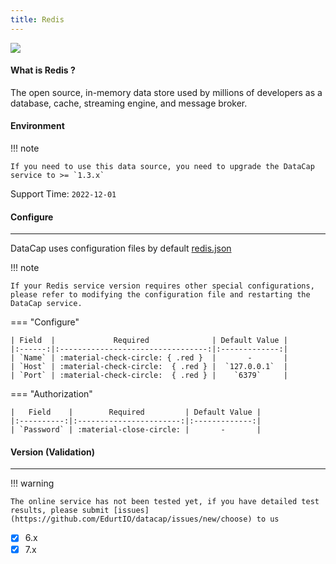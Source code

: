 ```yaml
---
title: Redis
---
```


<img src="/assets/plugin/redis.svg" class="connector-content-logo" />

#### What is Redis ?

The open source, in-memory data store used by millions of developers as a database, cache, streaming engine, and message broker.

#### Environment

!!! note

    If you need to use this data source, you need to upgrade the DataCap service to >= `1.3.x`

Support Time: `2022-12-01`

#### Configure

---

DataCap uses configuration files by default [redis.json](https://github.com/EdurtIO/datacap/blob/develop/server/src/main/etc/conf/plugins/native/redis.json)

!!! note

    If your Redis service version requires other special configurations, please refer to modifying the configuration file and restarting the DataCap service.

=== "Configure"

    | Field  |             Required              | Default Value |
    |:------:|:---------------------------------:|:-------------:|
    | `Name` | :material-check-circle: { .red }  |       -       |
    | `Host` | :material-check-circle:  { .red } |  `127.0.0.1`  |
    | `Port` | :material-check-circle:  { .red } |    `6379`     |

=== "Authorization"

    |   Field    |        Required         | Default Value |
    |:----------:|:-----------------------:|:-------------:|
    | `Password` | :material-close-circle: |       -       |

#### Version (Validation)

---

!!! warning

    The online service has not been tested yet, if you have detailed test results, please submit [issues](https://github.com/EdurtIO/datacap/issues/new/choose) to us

- [x] 6.x
- [x] 7.x
